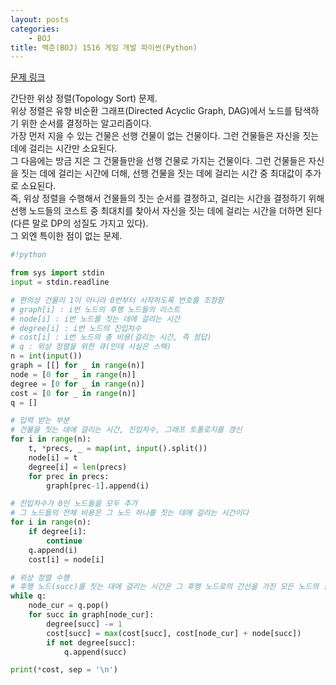 ```yaml
---
layout: posts
categories:
    - BOJ
title: 백준(BOJ) 1516 게임 개발 파이썬(Python)
---
```


[문제 링크](https://www.acmicpc.net/problem/1516)

간단한 위상 정렬(Topology Sort) 문제.  
위상 정렬은 유향 비순환 그래프(Directed Acyclic Graph, DAG)에서 노드를 탐색하기 위한 순서를 결정하는 알고리즘이다.  
가장 먼저 지을 수 있는 건물은 선행 건물이 없는 건물이다. 그런 건물들은 자신을 짓는 데에 걸리는 시간만 소요된다.  
그 다음에는 방금 지은 그 건물들만을 선행 건물로 가지는 건물이다. 그런 건물들은 자신을 짓는 데에 걸리는 시간에 더해, 선행 건물을 짓는 데에 걸리는 시간 중 최대값이 추가로 소요된다.  
즉, 위상 정렬을 수행해서 건물들의 짓는 순서를 결정하고, 걸리는 시간을 결정하기 위해 선행 노드들의 코스트 중 최대치를 찾아서 자신을 짓는 데에 걸리는 시간을 더하면 된다(다른 말로 DP의 성질도 가지고 있다).  
그 외엔 특이한 점이 없는 문제.  


```python
#!python

from sys import stdin
input = stdin.readline

# 편의상 건물이 1이 아니라 0번부터 시작하도록 번호를 조정함
# graph[i] : i번 노드의 후행 노드들의 리스트
# node[i] : i번 노드를 짓는 데에 걸리는 시간
# degree[i] : i번 노드의 진입차수
# cost[i] : i번 노드의 총 비용(걸리는 시간, 즉 정답)
# q : 위상 정렬을 위한 큐(인데 사실은 스택)
n = int(input())
graph = [[] for _ in range(n)]
node = [0 for _ in range(n)]
degree = [0 for _ in range(n)]
cost = [0 for _ in range(n)]
q = []

# 입력 받는 부분
# 건물을 짓는 데에 걸리는 시간, 진입차수, 그래프 토폴로지를 갱신
for i in range(n):
    t, *precs, _ = map(int, input().split())
    node[i] = t
    degree[i] = len(precs)
    for prec in precs:
        graph[prec-1].append(i)

# 진입차수가 0인 노드들을 모두 추가
# 그 노드들의 전체 비용은 그 노드 하나를 짓는 데에 걸리는 시간이다
for i in range(n):
    if degree[i]:
        continue
    q.append(i)
    cost[i] = node[i]

# 위상 정렬 수행
# 후행 노드(succ)를 짓는 데에 걸리는 시간은 그 후행 노드로의 간선을 가진 모든 노드의 걸리는 시간 중 최대치 + 후행 노드의 건설 시간
while q:
    node_cur = q.pop()
    for succ in graph[node_cur]:
        degree[succ] -= 1
        cost[succ] = max(cost[succ], cost[node_cur] + node[succ])
        if not degree[succ]:
            q.append(succ)

print(*cost, sep = '\n')

```
